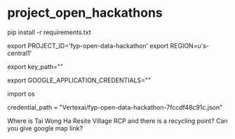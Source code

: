 # project_open_hackathons

pip install -r requirements.txt

export PROJECT_ID='fyp-open-data-hackathon'
export REGION=u's-central1'

export key_path=""

export GOOGLE_APPLICATION_CREDENTIALS=""


import os

credential_path = "Vertexai/fyp-open-data-hackathon-7fccdf48c91c.json"


Where is Tai Wong Ha Resite Village RCP and there is a recycling point? Can you give google map link?


